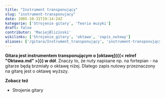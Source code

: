 ```yaml
---
title: "Instrument transponujący"
slug: "instrument-transponujacy"
date: 2005-10-31T19:14:24Z
kategorie: ['Strojenie gitary', 'Teoria muzyki']
draft: false
contributor: 'MaciejBlizinski'
wikilinks: ['Strojenie_gitary', 'oktawa', 'zapis_nutowy']
aliases: ['/gitara/Instrument_transponujący', 'instrument-transponujący']
---
```

**Gitara jest instrumentem transponującym o [oktawę]({{< relref "Oktawa.md" >}})
w dół**. Znaczy to, że nuty napisane np. na fortepian - na gitarze będą
brzmiały o oktawę niżej. Dlatego zapis nutowy<!-- link nie odnosił się do niczego: 'Instrument transponujący' ('content/parked/teoria-muzyki/Instrument_transponujący.md') links to 'zapis_nutowy' ('content/parked/teoria-muzyki/zapis_nutowy.md') and that does not exist -->
przeznaczony na gitarę jest o oktawę wyższy.

**Zobacz też**

  - Strojenie gitary<!-- link nie odnosił się do niczego: 'Instrument transponujący' ('content/parked/teoria-muzyki/Instrument_transponujący.md') links to 'Strojenie_gitary' ('content/parked/teoria-muzyki/Strojenie_gitary.md') and that does not exist -->


